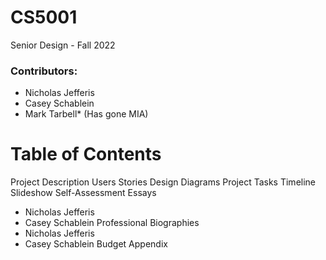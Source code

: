 # CS5001
Senior Design - Fall 2022

### Contributors:
  - Nicholas Jefferis
  - Casey Schablein
  - Mark Tarbell* (Has gone MIA)
  
  
# Table of Contents
Project Description
Users Stories
Design Diagrams
Project Tasks
Timeline
Slideshow
Self-Assessment Essays
  - Nicholas Jefferis
  - Casey Schablein
Professional Biographies
  - Nicholas Jefferis
  - Casey Schablein
Budget
Appendix
